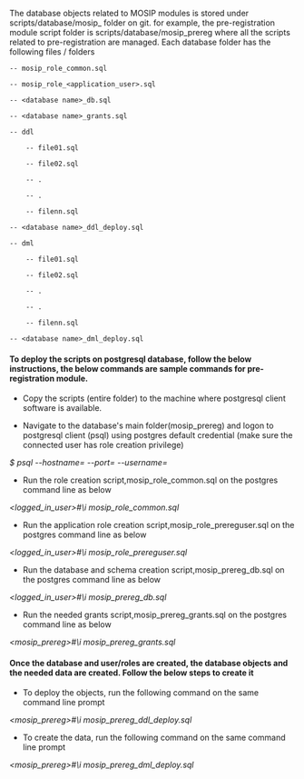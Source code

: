The database objects related to MOSIP modules is stored under scripts/database/mosip_<module abbreviation> folder on git. for example, the pre-registration module script folder is scripts/database/mosip_prereg where all the scripts related to pre-registration are managed. Each database folder has the following files / folders


<database folder>

	-- mosip_role_common.sql
	
	-- mosip_role_<application_user>.sql
	
	-- <database name>_db.sql
	
	-- <database name>_grants.sql
	
    -- ddl
    
		-- file01.sql
		
		-- file02.sql
		
		-- .
		
		-- .
		
		-- filenn.sql
		
	-- <database name>_ddl_deploy.sql
	
    -- dml
    
		-- file01.sql
		
		-- file02.sql
		
		-- .
		
		-- .
		
		-- filenn.sql
		
	-- <database name>_dml_deploy.sql


#### To deploy the scripts on postgresql database, follow the below instructions, the below commands are sample commands for pre-registration module.

* Copy the scripts (entire folder) to the machine where postgresql client software is available.

* Navigate to the database's main folder(mosip_prereg) and logon to postgresql client (psql) using postgres default credential (make sure the connected user has role creation privilege)

<em> $ psql --hostname=<hostname> --port=<port> --username=<username></em>

* Run the role creation script,mosip_role_common.sql on the postgres command line as below

<em><logged_in_user>#\i mosip_role_common.sql</em>

* Run the application role creation script,mosip_role_prereguser.sql on the postgres command line as below

<em> <logged_in_user>#\i mosip_role_prereguser.sql</em>

* Run the database and schema creation script,mosip_prereg_db.sql on the postgres command line as below

<em> <logged_in_user>#\i mosip_prereg_db.sql</em>

* Run the needed grants script,mosip_prereg_grants.sql on the postgres command line as below

<em> <mosip_prereg>#\i mosip_prereg_grants.sql</em>

#### Once the database and user/roles are created, the database objects and the needed data are created. Follow the below steps to create it 

* To deploy the objects, run the following command on the same command line prompt

<em> <mosip_prereg>#\i mosip_prereg_ddl_deploy.sql</em>

* To create the data, run the following command on the same command line prompt

<em> <mosip_prereg>#\i mosip_prereg_dml_deploy.sql</em>
